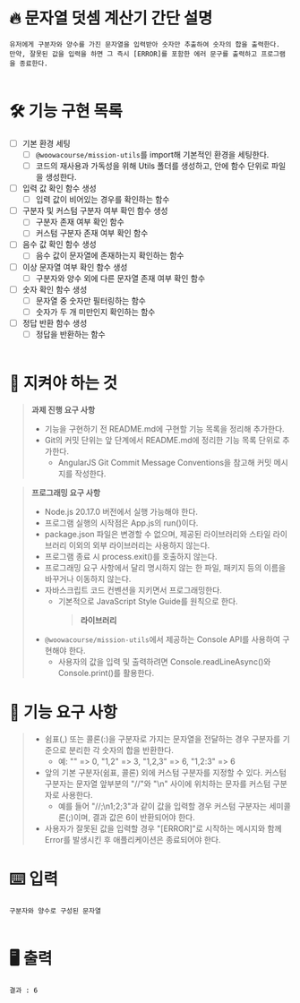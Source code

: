 # 🔥 문자열 덧셈 계산기 간단 설명

`유저에게 구분자와 양수를 가진 문자열을 입력받아 숫자만 추출하여 숫자의 합을 출력한다.`<br/>
`만약, 잘못된 값을 입력을 하면 그 즉시 [ERROR]를 포함한 에러 문구를 출력하고 프로그램을 종료한다.`
<br />
<br />

# 🛠️ 기능 구현 목록

- [ ] 기본 환경 세팅
  - [ ] `@woowacourse/mission-utils`를 import해 기본적인 환경을 세팅한다.
  - [ ] 코드의 재사용과 가독성을 위해 Utils 폴더를 생성하고, 안에 함수 단위로 파일을 생성한다.
- [ ] 입력 값 확인 함수 생성
  - [ ] 입력 값이 비어있는 경우를 확인하는 함수
- [ ] 구분자 및 커스텀 구분자 여부 확인 함수 생성
  - [ ] 구분자 존재 여부 확인 함수
  - [ ] 커스텀 구분자 존재 여부 확인 함수
- [ ] 음수 값 확인 함수 생성
  - [ ] 음수 값이 문자열에 존재하는지 확인하는 함수
- [ ] 이상 문자열 여부 확인 함수 생성
  - [ ] 구분자와 양수 외에 다른 문자열 존재 여부 확인 함수
- [ ] 숫자 확인 함수 생성
  - [ ] 문자열 중 숫자만 필터링하는 함수
  - [ ] 숫자가 두 개 미만인지 확인하는 함수
- [ ] 정답 반환 함수 생성
  - [ ] 정답을 반환하는 함수
        <br />
        <br />

# 🤙 지켜야 하는 것

> **과제 진행 요구 사항**
>
> - 기능을 구현하기 전 README.md에 구현할 기능 목록을 정리해 추가한다.
> - Git의 커밋 단위는 앞 단계에서 README.md에 정리한 기능 목록 단위로 추가한다.
>   - AngularJS Git Commit Message Conventions을 참고해 커밋 메시지를 작성한다.

> **프로그래밍 요구 사항**
>
> - Node.js 20.17.0 버전에서 실행 가능해야 한다.
> - 프로그램 실행의 시작점은 App.js의 run()이다.
> - package.json 파일은 변경할 수 없으며, 제공된 라이브러리와 스타일 라이브러리 이외의 외부 라이브러리는 사용하지 않는다.
> - 프로그램 종료 시 process.exit()를 호출하지 않는다.
> - 프로그래밍 요구 사항에서 달리 명시하지 않는 한 파일, 패키지 등의 이름을 바꾸거나 이동하지 않는다.
> - 자바스크립트 코드 컨벤션을 지키면서 프로그래밍한다.
>   - 기본적으로 JavaScript Style Guide를 원칙으로 한다.
>     > **라이브러리**
> - `@woowacourse/mission-utils`에서 제공하는 Console API를 사용하여 구현해야 한다.
>   - 사용자의 값을 입력 및 출력하려면 Console.readLineAsync()와 Console.print()를 활용한다.
>     <br />

# 🙏 기능 요구 사항

> - 쉼표(,) 또는 콜론(:)을 구분자로 가지는 문자열을 전달하는 경우 구분자를 기준으로 분리한 각 숫자의 합을 반환한다.
>   - 예: "" => 0, "1,2" => 3, "1,2,3" => 6, "1,2:3" => 6
> - 앞의 기본 구분자(쉼표, 콜론) 외에 커스텀 구분자를 지정할 수 있다. 커스텀 구분자는 문자열 앞부분의 "//"와 "\n" 사이에 위치하는 문자를 커스텀 구분자로 사용한다.
>   - 예를 들어 "//;\n1;2;3"과 같이 값을 입력할 경우 커스텀 구분자는 세미콜론(;)이며, 결과 값은 6이 반환되어야 한다.
> - 사용자가 잘못된 값을 입력할 경우 "[ERROR]"로 시작하는 메시지와 함께 Error를 발생시킨 후 애플리케이션은 종료되어야 한다.
>   <br/>

# ⌨️ **입력**

`구분자와 양수로 구성된 문자열`
<br/>
<br/>

# 🖥️ **출력**

```
결과 : 6
```
